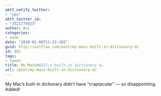 ```yaml
---
aktt_notify_twitter:
- "yes"
aktt_twitter_id:
- "7521775923"
author: Avi
categories:
- none
date: "2010-01-08T11:23:10Z"
guid: http://aviflax.com/post/my-macs-built-in-dictionary-d/
id: 801
tags:
- tweet
title: My Mac&#8217;s built-in dictionary d…
url: /post/my-macs-built-in-dictionary-d/
---
```

My Mac&#8217;s built-in dictionary didn&#8217;t have &#8220;craptacular&#8221; — so disappointing. Added!